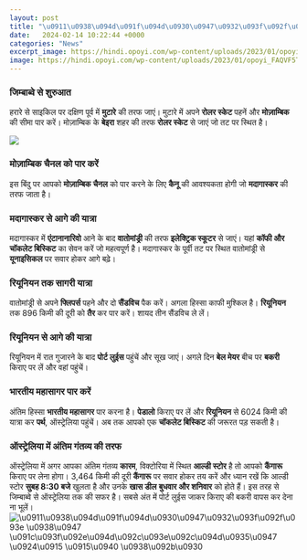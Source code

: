 ```yaml
---
layout: post
title: "\u0911\u0938\u094d\u091f\u094d\u0930\u0947\u0932\u093f\u092f\u093e \u0938\u0947 \u091c\u093f\u092e\u094d\u092c\u093e\u092c\u094d\u0935\u0947 \u0924\u0915 \u0915\u0940 \u0938\u092b\u0930"
date:   2024-02-14 10:22:44 +0000
categories: "News"
excerpt_image: https://hindi.opoyi.com/wp-content/uploads/2023/01/opoyi_FAQVF5T37.jpg
image: https://hindi.opoyi.com/wp-content/uploads/2023/01/opoyi_FAQVF5T37.jpg
---
```


### जिम्बाब्वे से शुरुआत
हरारे से साइकिल पर दक्षिण पूर्व में **मुटारे** की तरफ जाएं। मुटारे में अपने **रोलर स्केट** पहनें और **मोज़ाम्बिक** की सीमा पार करें। मोज़ाम्बिक के **बेइरा** शहर की तरफ **रोलर स्केट** से जाएं जो तट पर स्थित है।

![](https://hindi.opoyi.com/wp-content/uploads/2023/01/opoyi_ZZw9dv7Hg.jpg)
### मोज़ाम्बिक चैनल को पार करें
इस बिंदु पर आपको **मोज़ाम्बिक चैनल** को पार करने के लिए **कैनू** की आवश्यकता होगी जो **मदागास्कर** की तरफ जाता है। 
### मदागास्कर से आगे की यात्रा
मदागास्कर में **एंटानानारिवो** आने के बाद **वातोमांड्री** की तरफ **इलेक्ट्रिक स्कूटर** से जाएं। यहां **कॉफी और चॉकलेट बिस्किट** का सेवन करें जो महत्वपूर्ण है। मदागास्कर के पूर्वी तट पर स्थित वातोमांड्री से **यूनाइसिकल** पर सवार होकर आगे बढ़े।
### रियूनियन तक सागरी यात्रा
वातोमांड्री से अपने **फ्लिपर्स** पहने और दो **सैंडविच** पैक करें। अगला हिस्सा काफी मुश्किल है। **रियूनियन** तक 896 किमी की दूरी को **तैर** कर पार करें। शायद तीन सैंडविच ले लें।
### रियूनियन से आगे की यात्रा 
रियूनियन में रात गुजारने के बाद **पोर्ट लुईस** पहुंचें और सूख जाएं। अगले दिन **बेल मेयर** बीच पर **बकरी** किराए पर लें और वहां पहुंचें।
### भारतीय महासागर पार करें 
अंतिम हिस्सा **भारतीय महासागर** पार करना है। **पेडालो** किराए पर लें और **रियूनियन** से 6024 किमी की यात्रा कर **पर्थ**, ऑस्ट्रेलिया पहुंचें। अब तक आपको एक **चॉकलेट बिस्किट** की जरूरत पड़ सकती है।
### ऑस्ट्रेलिया में अंतिम गंतव्य की तरफ
ऑस्ट्रेलिया में अगर आपका अंतिम गंतव्य **कारम**, विक्टोरिया में स्थित **आल्डी स्टोर** है तो आपको **कैंगारू** किराए पर लेना होगा। 3,464 किमी की दूरी **कैंगारू** पर सवार होकर तय करें और ध्यान रखें कि आल्डी स्टोर **सुबह 8:30 बजे** खुलता है और उनके **खास डील** **बुधवार और शनिवार** को होते हैं।
इस तरह से जिम्बाब्वे से ऑस्ट्रेलिया तक की सफर है। सबसे अंत में पोर्ट लुईस जाकर किराए की बकरी वापस कर देना ना भूलें।
![\u0911\u0938\u094d\u091f\u094d\u0930\u0947\u0932\u093f\u092f\u093e \u0938\u0947 \u091c\u093f\u092e\u094d\u092c\u093e\u092c\u094d\u0935\u0947 \u0924\u0915 \u0915\u0940 \u0938\u092b\u0930](https://hindi.opoyi.com/wp-content/uploads/2023/01/opoyi_FAQVF5T37.jpg)